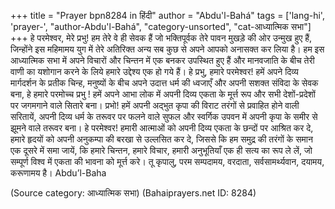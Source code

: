 +++
title = "Prayer bpn8284 in हिंदी"
author = "Abdu'l-Bahá"
tags = ['lang-hi', 'prayer-', "author-Abdu'l-Bahá", "category-unsorted", "cat-आध्यात्मिक सभा"]
+++
हे परमेश्वर, मेरे प्रभु! हम तेरे वे ही सेवक हैं जो भक्तिपूर्वक तेरे पावन मुखड़े की ओर उन्मुख हुए हैं, जिन्होंने इस महिमामय युग में तेरे अतिरिक्त अन्य सब कुछ से अपने आपको अनासक्त कर लिया है। हम इस आध्यात्मिक सभा में अपने विचारों और चिन्तन में एक बनकर उपस्थित हुए हैं और मानवजाति के बीच तेरी वाणी का यशोगान करने के लिये हमारे उद्देश्य एक हो गये हैं। हे प्रभु, हमारे परमेश्वर! हमें अपने दिव्य मार्गदर्शन के प्रतीक चिन्ह, मनुष्यों के बीच अपने उदात्त धर्म की ध्वजाएँ और अपनी सशक्त संविदा के सेवक बना, हे हमारे परमोच्च प्रभु ! हमें अपने आभा लोक में अपनी दिव्य एकता के मूर्त्त रूप और सभी देशों-प्रदेशों पर जगमगाने वाले सितारे बना। प्रभो! हमें अपनी अद्भुत कृपा की विराट तरंगों से प्रवाहित होने वाली सरितायें, अपनी दिव्य धर्म के तरूवर पर फलने वाले सुफल और स्वर्गिक उपवन में अपनी कृपा के समीर से झूमने वाले तरूवर बना। हे परमेश्वर! हमारी आत्माओं को अपनी दिव्य एकता के छन्दों पर आश्रित कर दे, हमारे हृदयों को अपनी अनुकम्पा की बरखा से उल्लसित कर दे, जिससे कि हम समुद्र की तरंगों के समान एक दूसरे में समा जायें, कि हमारे चिन्तन, हमारे विचार, हमारी अनुभूतियाँ एक ही सत्य का रूप ले लें, जो सम्पूर्ण विश्व में एकता की भावना को मूर्त्त करे। तू कृपालु, परम सम्पदामय, वरदाता, सर्वसामर्थ्यवान, दयामय, करूणामय है। 
Abdu’l-Baha

(Source category: आध्यात्मिक सभा)
(Bahaiprayers.net ID: 8284)
